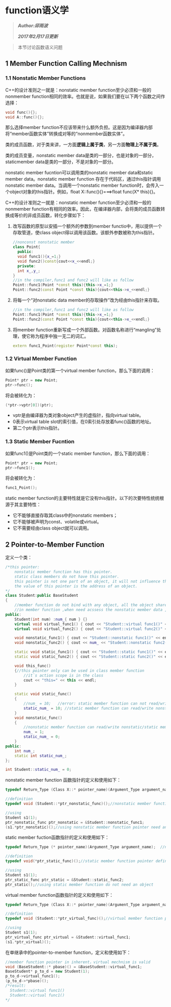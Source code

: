 # **function语义学**

> _**Author:邱雨波**_
>
> _**2017年2月17日更新**_

> 本节讨论函数语义问题  

## **1 Member Function Calling Mechnism**

### **1.1 Nonstatic Member Functions**

C++的设计准则之一就是：nonstatic member function至少必须和一般的nonmember function相同的效率。也就是说，如果我们要在以下两个函数之间作选择：

```c++
void func(){};
void A::func(){};
```

那么选择member function不应该带来什么额外负担。这是因为编译器内部将“member函数实体”转换成对等的“nonmember函数实体”。

类的成员函数，对于类来讲，一方面**逻辑上属于类**，另一方面**物理上不属于类**。  

类的成员变量，nonstatic member data是类的一部分，也是对象的一部分，staticmember data是类的一部分，不是对象的一部分。

nonstatic member fucntion可以调用类的nonstatic member data和static member data。nonstatic member function 存在于代码区，通过this指针调用nonstatic member data。当调用一个nonstatic member function时，会传入一个object对象的this指针。例如，float X::func(){}===>float func(X* this){}。

C++的设计准则之一就是：nonstatic member function至少必须和一般的nonmember function有相同的效率。因此，在编译器内部，会将类的成员函数转换成等价的非成员函数，转化步骤如下：

1. 改写函数的原型以安插一个额外的参数到member functio中，用以提供一个存取管道，使class object得以调用该函数。该额外参数被称为this指针。

   ```c++
   //nonconst nonstatic member
   class Point{
     public:
     void func1(){x_=1;}
     void func2()const{cout<<x_<<endl;}
     private:
     int x_,y_;
   }
   //in the compiler,func1 and func2 will like as follow
   Point::func1(Point *const this){this->x_=1;}
   Point::func2(const Point *const this){cout<<this->x_<<endl;}
   ```

2. 将每一个“对nonstatic data member的存取操作”改为经由this指针来存取。

   ```c++
   //in the compiler,func1 and func2 will like as follow
   Point::func1(Point *const this){this->x_=1;}
   Point::func2(const Point *const this){cout<<this->x_<<endl;}
   ```

3. 将member function重新写成一个外部函数。对函数名称进行“mangling”处理，使它称为程序中独一无二的词汇。

   ```c++
   extern func1_Point(register Point*const this);
   ```

### **1.2 Virtual Member Function**

如果func()是Point类的第一个virtual member function，那么下面的调用：

```c++
Point* ptr = new Point;
ptr->func();
```

将会被转化为：

```c++
(*ptr->vptr[0])(ptr);
```

- vptr是由编译器为类对象object产生的虚指针，指向virtual table。
- 0表示virtual table slot的索引值，在0索引处存放着func()函数的地址。
- 第二个ptr表示this指针。

### **1.3 Static Member Fucntion**

如果func1()是Point类的一个static member function，那么下面的调用：

```c++
Point* ptr = new Point;
ptr->func1();
```

将会被转化为：

```c++
func1_Point();
```

static member function的主要特性就是它没有this指针。以下的次要特性统统根源于其主要特性：

- 它不能够直接存取其class中的nonstatic members；
- 它不能够被声明为const、volatile或virtual。
- 它不需要经由class object就可以调用。

## **2 Pointer-to-Member Function**

定义一个类：

```c++
/*this pointer:
	nonstatic member function has this pointer.
	static class members do not have this pointer.
	this pointer is not one part of an object, it will not influence the result of sizeof()
	the value of this pointer is the address of an object.
*/
class Student:public BaseStudent
{
	//member function do not bind with any object, all the object share one function code instance
	//in member function ,when need acssess the nonstatic member data ,it needs this pointer
public:
	Student(int num) :num_{ num } {}
	virtual void virtual_func1() { cout << "Student::virtual func1()" << endl; }
	virtual void virtual_func2() { cout << "Student::virtual func2()" << endl; }

	void nonstatic_func1() { cout << "Student::nonstatic func1()" << endl; }
	void nonstatic_func2() { cout << num_ << "Student::nonstatic func2()" << endl; }

	static void static_func1() { cout << "Student::static func1()" << endl; }
	static void static_func2() { cout << "Student::static func2()" << endl; }

	void this_func() 
	{//this pointer only can be used in class member function
		//it`s action scope is in the class
		cout << "this=" << this << endl; 
	}

	static void static_func()
	{
		//num_ = 10;   //error: static member function can not read/write nonstatic member data
		static_num_ = 10; //static member function can read/write nonstatic memberdata
	}
	void nonstatic_func()
	{
		//nonstatic member function can read/write nonstatic/static member data
		num_ = 1;
		static_num_ = 0;
	}
public:
	int num_;
	static int static_num_;
};

int Student::static_num_ = 0;
```

nonstatic member function 函数指针的定义和使用如下：

```c++
typedef Return_Type (Class X::* pointer_name)(Argument_Type argument_name);

//definition
typedef void (Student::*ptr_nonstatic_func)();//nonstatic member function pointer definition

//using
Student s1(1);
ptr_nonstatic_func ptr_nonstatic = &Student::nonstatic_func1;
(s1.*ptr_nonstatic)();//using nonstatic member function pointer need an object;
```

static member fuction函数指针的定义和使用如下：

```c++
typedef Return_Type (* pointer_name)(Argument_Type argument_name);  //no this pointer

//definition
typedef void(*ptr_static_func)();//static member function pointer definition

//using
Student s1(1);
ptr_static_func ptr_static = &Student::static_func2;
ptr_static();//using static member function do not need an object 
```

virtual member function函数指针的定义和使用如下：

```c++
typedef Return_Type (Class X::* pointer_name)(Argument_Type argument_name);

//definition
typedef void (Student::*ptr_virtual_func)();//virtual member function pointer definition

//using 
Student s1(1);
ptr_virtual_func ptr_virtual = &Student::virtual_func1;
(s1.*ptr_virtual)();
```

在单继承中的pointer-to-member function，定义和使用如下：

```c++
//member function pointer in inherent，virtual mechnism is valid
void (BaseStudent::* pbase)() = &BaseStudent::virtual_func1;
BaseStudent* p_to_d = new Student(1);
p_to_d->virtual_func1();
(p_to_d->*pbase)();
/*result:
  Student::virtual func1()
  Student::virtual func1()
*/
```